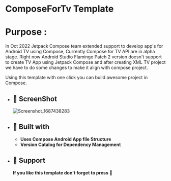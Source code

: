 # ComposeForTv Template

# Purpose :
In Oct 2022 Jetpack Compose team extended support to develop app's for Android TV using Compose, Currently Compose for TV API are in alpha stage.
Right now Android Studio Flamingo Patch 2 version doesn't support to create TV App using Jetpack Compose and after creating XML TV project we have to do some changes to make it align with compose project.

Using this template with one click you can build awesome project in Compose.

- ## 👷 ScreenShot
  ![Screenshot_1687438283](https://github.com/swap-musale/ComposeForTv/assets/125433713/cfc4f7f9-eea4-45e1-966a-7b70e1c5566f)



- ## 👷 Built with
  - **Uses Compose Android App file Structure**
  - **Version Catalog for Dependency Management**



- ## 🤝 Support
  **If you like this template don't forget to press 🌟**
